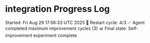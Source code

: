 # integration Progress Log
Started: Fri Aug 29 17:56:33 UTC 2025
🔄 Restart cycle: 4/3
✅ Agent completed maximum improvement cycles (3)
📊 Final state: Self-improvement experiment complete
